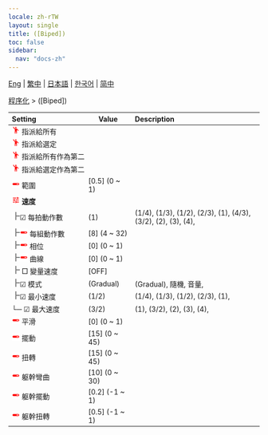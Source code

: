```yaml
---
locale: zh-rTW
layout: single
title: ([Biped])
toc: false
sidebar:
  nav: "docs-zh"
---
```

[Eng](/dancexr/menu/2025.4/motion/biped) | [繁中](/tw/dancexr/menu/2025.4/motion/biped) | [日本語](/jp/dancexr/menu/2025.4/motion/biped) | [한국어](/kr/dancexr/menu/2025.4/motion/biped) | [简中](/zh/dancexr/menu/2025.4/motion/biped)

[程序化](../menu#程序化) > ([Biped])



| Setting | Value | Description |
| :--- | --- | :--- |
|<nobr><img src="/images/icon/ic_motion.png" alt="motion icon"/> 指派給所有</nobr>|| 
|<nobr><img src="/images/icon/ic_motion.png" alt="motion icon"/> 指派給選定</nobr>|| 
|<nobr><img src="/images/icon/ic_motion.png" alt="motion icon"/> 指派給所有作為第二</nobr>|| 
|<nobr><img src="/images/icon/ic_motion.png" alt="motion icon"/> 指派給選定作為第二</nobr>|| 
|<nobr><img src="/images/icon/ic_slider.png" alt="slider icon"/> 範圍</nobr>| [0.5] (0 ~ 1) | 
|<nobr><img src="/images/icon/ic_tune.png" alt="tune icon"/> <b>速度</b></nobr>| | 
|<nobr><img src="/images/icon/ic_line_t.png"/>☑ 每拍動作數</nobr>| (1) | (1/4), (1/3), (1/2), (2/3), (1), (4/3), (3/2), (2), (3), (4), 
|<nobr><img src="/images/icon/ic_line_t.png"/><img src="/images/icon/ic_slider.png" alt="slider icon"/> 每組動作數</nobr>| [8] (4 ~ 32) | 
|<nobr><img src="/images/icon/ic_line_t.png"/><img src="/images/icon/ic_slider.png" alt="slider icon"/> 相位</nobr>| [0] (0 ~ 1) | 
|<nobr><img src="/images/icon/ic_line_t.png"/><img src="/images/icon/ic_slider.png" alt="slider icon"/> 曲線</nobr>| [0] (0 ~ 1) | 
|<nobr><img src="/images/icon/ic_line_t.png"/> □ 變量速度</nobr>| [OFF] | 
|<nobr><img src="/images/icon/ic_line_t.png"/>☑ 模式</nobr>| (Gradual) | (Gradual), 隨機, 音量, 
|<nobr><img src="/images/icon/ic_line_t.png"/>☑ 最小速度</nobr>| (1/2) | (1/4), (1/3), (1/2), (2/3), (1), 
|<nobr>└─ ☑ 最大速度</nobr>| (3/2) | (1), (3/2), (2), (3), (4), 
|<nobr><img src="/images/icon/ic_slider.png" alt="slider icon"/> 平滑</nobr>| [0] (0 ~ 1) | 
|<nobr><img src="/images/icon/ic_slider.png" alt="slider icon"/> 擺動</nobr>| [15] (0 ~ 45) | 
|<nobr><img src="/images/icon/ic_slider.png" alt="slider icon"/> 扭轉</nobr>| [15] (0 ~ 45) | 
|<nobr><img src="/images/icon/ic_slider.png" alt="slider icon"/> 躯幹彎曲</nobr>| [10] (0 ~ 30) | 
|<nobr><img src="/images/icon/ic_slider.png" alt="slider icon"/> 躯幹擺動</nobr>| [0.2] (-1 ~ 1) | 
|<nobr><img src="/images/icon/ic_slider.png" alt="slider icon"/> 躯幹扭轉</nobr>| [0.5] (-1 ~ 1) | 
